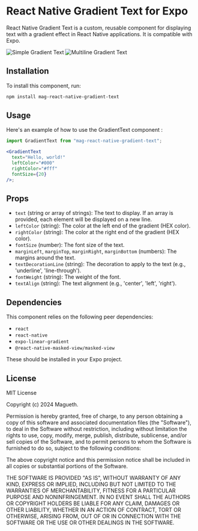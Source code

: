 # React Native Gradient Text for Expo

React Native Gradient Text is a custom, reusable component for displaying text with a gradient effect in React Native applications. It is compatible with Expo.

![Simple Gradient Text](images/simpletext.PNG)
![Multiline Gradient Text](images/multilinetext.PNG)

## Installation

To install this component, run:

```bash
npm install mag-react-native-gradient-text
```

## Usage

Here's an example of how to use the GradientText component :

```jsx
import GradientText from "mag-react-native-gradient-text";

<GradientText
  text="Hello, world!"
  leftColor="#000"
  rightColor="#fff"
  fontSize={20}
/>;
```

## Props

- `text` (string or array of strings): The text to display. If an array is provided, each element will be displayed on a new line.
- `leftColor` (string): The color at the left end of the gradient (HEX color).
- `rightColor` (string): The color at the right end of the gradient (HEX color).
- `fontSize` (number): The font size of the text.
- `marginLeft`, `marginTop`, `marginRight`, `marginBottom` (numbers): The margins around the text.
- `textDecorationLine` (string): The decoration to apply to the text (e.g., 'underline', 'line-through').
- `fontWeight` (string): The weight of the font.
- `textAlign` (string): The text alignment (e.g., 'center', 'left', 'right').

## Dependencies

This component relies on the following peer dependencies:

- `react`
- `react-native`
- `expo-linear-gradient`
- `@react-native-masked-view/masked-view`

These should be installed in your Expo project.

## License

MIT License

Copyright (c) 2024 Magueth.

Permission is hereby granted, free of charge, to any person obtaining a copy
of this software and associated documentation files (the "Software"), to deal
in the Software without restriction, including without limitation the rights
to use, copy, modify, merge, publish, distribute, sublicense, and/or sell
copies of the Software, and to permit persons to whom the Software is
furnished to do so, subject to the following conditions:

The above copyright notice and this permission notice shall be included in all
copies or substantial portions of the Software.

THE SOFTWARE IS PROVIDED "AS IS", WITHOUT WARRANTY OF ANY KIND, EXPRESS OR
IMPLIED, INCLUDING BUT NOT LIMITED TO THE WARRANTIES OF MERCHANTABILITY,
FITNESS FOR A PARTICULAR PURPOSE AND NONINFRINGEMENT. IN NO EVENT SHALL THE
AUTHORS OR COPYRIGHT HOLDERS BE LIABLE FOR ANY CLAIM, DAMAGES OR OTHER
LIABILITY, WHETHER IN AN ACTION OF CONTRACT, TORT OR OTHERWISE, ARISING FROM,
OUT OF OR IN CONNECTION WITH THE SOFTWARE OR THE USE OR OTHER DEALINGS IN THE
SOFTWARE.
